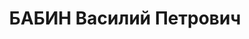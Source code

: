 ---
title: БАБИН Василий Петрович
description: 'Род. в 1880, Самарская губ., русский. Проживал: г. Бийск. Ссыльный

  Арестован 20.02.1937. Обв. по ст. 17-58-8, ст. 58-11. Приговор: ВК ВС СССР, 28.04.1937
  – ВМН. Расстрелян 28.04.1937, г.Новосибирск.

  Реабилитирован верховным судом СССР 06.03.1962'
---